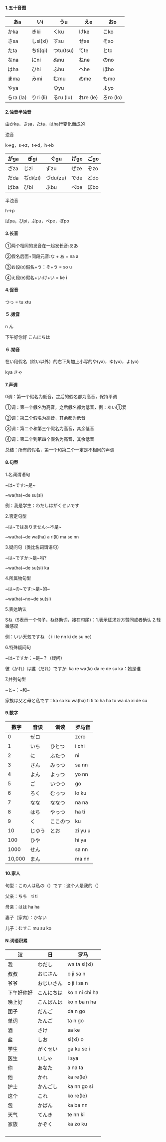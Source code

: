 #### 1.五十音图

| あa       | いi       | うu       | えe       | おo       |
| --------- | --------- | --------- | --------- | --------- |
| かka      | きki      | くku      | けke      | こko      |
| さsa      | しsi(xi)  | すsu      | せse      | そso      |
| たta      | ちti(qi)  | つtu(tsu) | てte      | とto      |
| なna      | にni      | ぬnu      | ねne      | のno      |
| はha      | ひhi      | ふhu      | へhe      | ほho      |
| まma      | みmi      | むmu      | めme      | もmo      |
| やya      |           | ゆyu      |           | よyo      |
| らra (la) | りri (li) | るru (lu) | れre (le) | ろro (lo) |

#### 2.浊音半浊音

由かka，さsa，たta，はha行变化而成的

浊音

k->g，s->z，t->d，h->b

| がga | ぎgi     | ぐgu     | げge | ごgo |
| ---- | -------- | -------- | ---- | ---- |
| ざza | じzi     | ずzu     | ぜze | ぞzo |
| だda | ぢdi(zi) | づdu(zu) | でde | どdo |
| ばba | びbi     | ぶbu     | べbe | ぼbo |

半浊音

h->p

ぱpa，ぴpi，ぷpu，ぺpe，ぽpo

#### 3.长音

①两个相同的发音在一起发长音:ああ

②假名后面+同段元音:な + あ = na a

③お段(o)假名+う：そ+う = so u

④え段(e)假名+い:け+い = ke i

#### 4.促音

つっ = tu xtu

#### ５.拨音

n ん

下午好你好  こんにちは

#### ６.拗音

在い段假名（除い以外）的右下角加上小写的や(ya)，ゆ(yu)，よ(yo)

kya きゃ

#### 7.声调

0调：第一个假名为低音，之后的假名都为高音，保持平调

①调：第一个假名为高音，之后假名都为低音，例：あい①爱

②调：第二个假名为高音，其余都为低音

③调：第二个和第三个假名为高音，其余低音

④调：第二个到第四个假名为高音，其余低音

总结：所有的假名，第一个和第二个一定是不相同的声调

#### 8.句型

1.名词谓语句

~は~です:~是~ 

~wa(ha)~de su(si)

例：我是学生：わだしはがくせいです

2.否定句型

~は~ではありません:~不是~

~wa(ha)~de wa(ha) a ri(li) ma se nn

3.疑问句（类比名词谓语句）

~は~ですか:~是~吗?

~wa(ha)~de su(si) ka 

4.所属物句型

~は~の~です:~是~的~

~wa(ha)~no~de su(si)

5.表达确认

Sね（S表示一个句子，ね终助词，接在句尾）：1.表示征求对方赞同或者确认 2.轻微感叹

例：いい天気ですね （ i i te nn ki de su ne）

6.特殊疑问句

~は~ですか：~是~？（疑问）

彼（かれ）は誰（だれ）ですか: ka re wa(la) da re de su ka：她是谁

7.并列句型

~と~：~和~

家族は父と母と私です：ka so ku wa(ha) ti ti to ha ha to wa da xi de su





#### 9.数字

| 数字   | 音读   | 训读     | 罗马音  |
| ------ | ------ | -------- | ------- |
| 0      | ゼロ   |          | zero    |
| 1      | いち   | ひとつ   | i chi   |
| 2      | に     | ふたつ   | ni      |
| 3      | さん   | みっつ   | sa nn   |
| 4      | よん   | よっつ   | yo nn   |
| 5      | ご     | いつつ   | go      |
| 6      | ろく   | むっつ   | lo ku   |
| 7      | なな   | ななつ   | na na   |
| 8      | はち   | やっつ   | ha ti   |
| 9      | く     | ここのつ | ku      |
| 10     | じゆう | とお     | zi yu u |
| 100    | ひや   |          | hi ya   |
| 1000   | せん   |          | sa nn   |
| 10,000 | まん   |          | ma nn   |

#### 10.家人

句型：この人は私の（）です：这个人是我的（）

父亲：ちち　ti ti

母亲：はは    ha ha

妻子（家内）：かない

儿子：むすこ mu su ko










#### N.词语积累

| 汉         | 日         | 罗马           |
| ---------- | ---------- | -------------- |
| 我         | わだし     | wa ta si(xi)   |
| 叔叔       | おじさん   | o ji sa n      |
| 爷爷       | おじいさん | o ji i sa n    |
| 下午好你好 | こんにちは | ko n ni chi ha |
| 晚上好     | こんばんは | ko n ba n ha   |
| 团子       | だんご     | da n go        |
| 单词       | たんご     | ta n go        |
| 酒         | さけ       | sa ke          |
| 盐         | しお       | si(xi) o       |
| 学生       | がくせい   | ga ku se i     |
| 医生       | いしゃ     | i sya          |
| 你         | あなた     | a na ta        |
| 他         | かれ       | ka re(le)      |
| 护士       | かんごし   | ka nn go si    |
| 这个       | これ       | ko re(le)      |
| 包         | かばん     | ka ba nn       |
| 天气       | てんき     | te nn ki       |
| 家族       | かぞく     | ka zo ku       |
|            |            |                |
|            |            |                |
|            |            |                |
|            |            |                |

